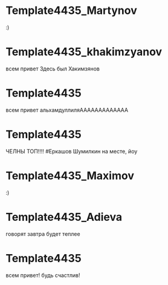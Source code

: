 # Template4435_Martynov
:)
# Template4435_khakimzyanov
всем привет
Здесь был Хакимзянов
# Template4435
всем привет
альхамдуллиляААААААААААААА
# Template4435
ЧЕЛНЫ ТОП!!!!
#Еркашов
Шумилкин на месте, йоу
# Template4435_Maximov
:)

# Template4435_Adieva
говорят завтра будет теплее
 
# Template4435
всем привет! будь счастлив!
